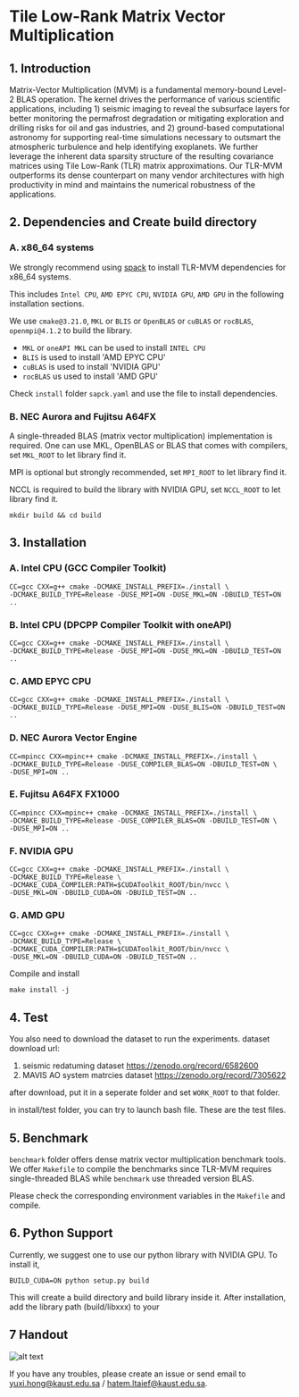 # Tile Low-Rank Matrix Vector Multiplication

## 1. Introduction

Matrix-Vector Multiplication (MVM) is a fundamental memory-bound Level-2 BLAS operation. 
The kernel drives the performance of various scientific applications, 
including 1) seismic imaging to reveal the subsurface layers for better monitoring the 
permafrost degradation or mitigating exploration and drilling risks for oil 
and gas industries, and 2) ground-based computational astronomy for supporting real-time 
simulations necessary to outsmart the atmospheric turbulence and help 
identifying exoplanets. We further leverage the inherent data sparsity structure of the 
resulting covariance matrices using Tile Low-Rank (TLR) matrix 
approximations. Our TLR-MVM outperforms its dense counterpart on many vendor 
architectures with high productivity in mind and maintains the numerical robustness of 
the applications.  



## 2. Dependencies and Create build directory

### A. x86_64 systems
We strongly recommend using [spack](https://spack.readthedocs.io/en/latest/index.html)
to install TLR-MVM dependencies for x86_64 systems.

This includes `Intel CPU`, `AMD EPYC CPU`, `NVIDIA GPU`, `AMD GPU` in the following
installation sections.

We use `cmake@3.21.0`, `MKL` or `BLIS` or `OpenBLAS` or `cuBLAS` or `rocBLAS`, 
`openmpi@4.1.2` to 
build the library.

- `MKL` or `oneAPI MKL` can be used to install `INTEL CPU`
- `BLIS` is used to install 'AMD EPYC CPU'
- `cuBLAS` is used to install 'NVIDIA GPU'
- `rocBLAS` us used to install 'AMD GPU'

Check `install` folder `sapck.yaml` and use the file to install dependencies.


### B. NEC Aurora and Fujitsu A64FX

A single-threaded BLAS (matrix vector multiplication) implementation is required.
One can use MKL, OpenBLAS or BLAS that comes with compilers, set `MKL_ROOT` to
let library find it.

MPI is optional but strongly recommended, set `MPI_ROOT` to let library find it.

NCCL is required to build the library with NVIDIA GPU, set `NCCL_ROOT` to let library
find it.

    mkdir build && cd build


## 3. Installation


### A. Intel CPU (GCC Compiler Toolkit)

    CC=gcc CXX=g++ cmake -DCMAKE_INSTALL_PREFIX=./install \
    -DCMAKE_BUILD_TYPE=Release -DUSE_MPI=ON -DUSE_MKL=ON -DBUILD_TEST=ON ..

### B. Intel CPU (DPCPP Compiler Toolkit with oneAPI)

    CC=gcc CXX=g++ cmake -DCMAKE_INSTALL_PREFIX=./install \
    -DCMAKE_BUILD_TYPE=Release -DUSE_MPI=ON -DUSE_MKL=ON -DBUILD_TEST=ON ..

### C. AMD EPYC CPU 

    CC=gcc CXX=g++ cmake -DCMAKE_INSTALL_PREFIX=./install \
    -DCMAKE_BUILD_TYPE=Release -DUSE_MPI=ON -DUSE_BLIS=ON -DBUILD_TEST=ON ..

### D. NEC Aurora Vector Engine
    
    CC=mpincc CXX=mpinc++ cmake -DCMAKE_INSTALL_PREFIX=./install \
    -DCMAKE_BUILD_TYPE=Release -DUSE_COMPILER_BLAS=ON -DBUILD_TEST=ON \
    -DUSE_MPI=ON ..

### E. Fujitsu A64FX FX1000

    CC=mpincc CXX=mpinc++ cmake -DCMAKE_INSTALL_PREFIX=./install \
    -DCMAKE_BUILD_TYPE=Release -DUSE_COMPILER_BLAS=ON -DBUILD_TEST=ON \
    -DUSE_MPI=ON ..


### F. NVIDIA GPU

    CC=gcc CXX=g++ cmake -DCMAKE_INSTALL_PREFIX=./install \
    -DCMAKE_BUILD_TYPE=Release \
    -DCMAKE_CUDA_COMPILER:PATH=$CUDAToolkit_ROOT/bin/nvcc \
    -DUSE_MKL=ON -DBUILD_CUDA=ON -DBUILD_TEST=ON ..

### G. AMD GPU

    CC=gcc CXX=g++ cmake -DCMAKE_INSTALL_PREFIX=./install \
    -DCMAKE_BUILD_TYPE=Release \
    -DCMAKE_CUDA_COMPILER:PATH=$CUDAToolkit_ROOT/bin/nvcc \
    -DUSE_MKL=ON -DBUILD_CUDA=ON -DBUILD_TEST=ON ..


Compile and install

    make install -j


## 4. Test
You also need to download the dataset to run the experiments.
dataset download url:
1. seismic redatuming dataset
https://zenodo.org/record/6582600
2. MAVIS AO system matrcies dataset
https://zenodo.org/record/7305622

after download, put it in a seperate folder and set `WORK_ROOT` to that folder.

in install/test folder, you can try to launch bash file. 
These are the test files.

## 5. Benchmark

`benchmark` folder offers dense matrix vector multiplication benchmark tools.
We offer `Makefile` to compile the benchmarks since TLR-MVM requires single-threaded
BLAS while `benchmark` use threaded version BLAS.

Please check the corresponding environment variables in the `Makefile` and compile.

## 6. Python Support

Currently, we suggest one to use our python library with NVIDIA GPU.
To install it, 

    BUILD_CUDA=ON python setup.py build

This will create a build directory and build library inside it.
After installation, add the library path (build/libxxx) to your 

## 7 Handout

![alt text](https://github.com/ecrc/tlrmvm/blob/master/doxygen/handsout.png)

If you have any troubles, please create an issue or 
send email to yuxi.hong@kaust.edu.sa / hatem.ltaief@kaust.edu.sa.
